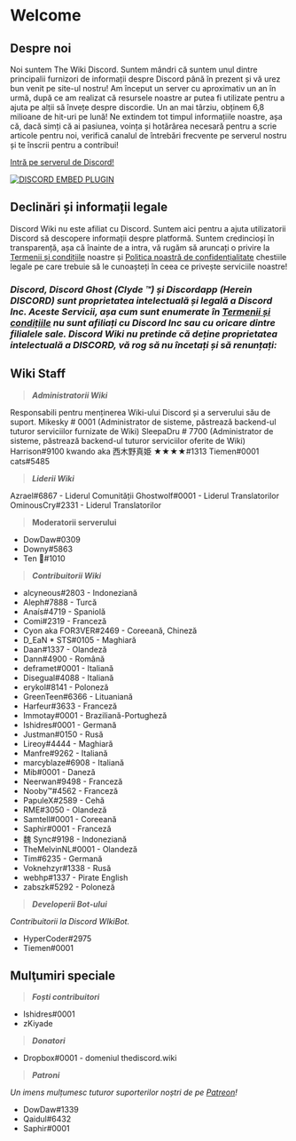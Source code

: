 <!-- TITLE: Romanian - Acasă -->
<!-- SUBTITLE: Bine ați venit pe Wiki Discord! -->

# Welcome
## Despre noi

Noi suntem The Wiki Discord. Suntem mândri că suntem unul dintre principalii furnizori de informații despre Discord până în prezent și vă urez bun venit pe site-ul nostru! Am început un server cu aproximativ un an în urmă, după ce am realizat că resursele noastre ar putea fi utilizate pentru a ajuta pe alții să învețe despre discordie. Un an mai târziu, obținem 6,8 milioane de hit-uri pe lună! Ne extindem tot timpul informațiile noastre, așa că, dacă simți că ai pasiunea, voința și hotărârea necesară pentru a scrie articole pentru noi, verifică canalul de întrebări frecvente pe serverul nostru și te înscrii pentru a contribui!

[Intră pe serverul de Discord!](https://discord.gg/ZRJ9Ghh)

<a href="https://discord.gg/ZRJ9Ghh">![DISCORD EMBED PLUGIN](https://discordapp.com/api/guilds/367460196148183040/widget.png?style=banner2)</a>

## Declinări și informații legale
Discord Wiki nu este afiliat cu Discord. Suntem aici pentru a ajuta utilizatorii Discord să descopere informații despre platformă. Suntem credincioși în transparență, așa că înainte de a intra, vă rugăm să aruncați o privire la [Termenii și condițiile](/meta/terms) noastre și [Politica noastră de confidențialitate](/meta/privacy) chestiile legale pe care trebuie să le cunoașteți în ceea ce privește serviciile noastre!

### ***Discord, Discord Ghost (Clyde ™) și Discordapp (Herein DISCORD) sunt proprietatea intelectuală și legală a Discord Inc. Aceste Servicii, așa cum sunt enumerate în [Termenii și condițiile](/meta/terms) nu sunt afiliați cu Discord Inc sau cu oricare dintre filialele sale. Discord Wiki nu pretinde că deține proprietatea intelectuală a DISCORD, vă rog să nu încetați și să renunțați:***


## Wiki Staff

> ***Administratorii Wiki***

Responsabili pentru menținerea Wiki-ului Discord și a serverului său de suport.
Mikesky # 0001 (Administrator de sisteme, păstrează backend-ul tuturor serviciilor furnizate de Wiki)
SleepaDru # 7700 (Administrator de sisteme, păstrează backend-ul tuturor serviciilor oferite de Wiki)
Harrison#9100
kwando aka 西木野真姫 ★★★★#1313
Tiemen#0001
cats#5485

> ***Liderii Wiki***

Azrael#6867 - Liderul Comunității
Ghostwolf#0001 - Liderul Translatorilor
OminousCry#2331 - Liderul Translatorilor

 > **Moderatorii serverului**
 
 *  DowDaw#0309
 *  Downy#5863
 *  Ten 🌈#1010

> ***Contribuitorii Wiki***

* alcyneous#2803 - Indoneziană
* Aleph#7888 - Turcă
* Anaís#4719 - Spaniolă
* Comi#2319 - Franceză
* Cyon aka FOR3VER#2469 - Coreeană, Chineză
* D_EaN * STS#0105 - Maghiară
* Daan#1337 - Olandeză
* Dann#4900 - Română
* deframet#0001 - Italiană
* Disegual#4088 - Italiană
* erykol#8141 - Poloneză
* GreenTeen#6366 - Lituaniană
* Harfeur#3633 - Franceză
* Immotay#0001 - Braziliană-Portugheză
* Ishidres#0001 - Germană
* Justman#0150 - Rusă
* Lireoy#4444 - Maghiară
* Manfre#9262 - Italiană
* marcyblaze#6908 - Italiană
* Mib#0001 - Daneză
* Neerwan#9498 - Franceză
* Nooby™#4562 - Franceză
* PapuleX#2589 - Cehă
* RME#3050 - Olandeză
* Samtell#0001 - Coreeană
* Saphir#0001 - Franceză
*  魏 Sync#9198 - Indoneziană
*  TheMelvinNL#0001 - Olandeză
*  Tim#6235 - Germană
*  Voknehzyr#1338 - Rusă
*  webhp#1337 - Pirate English 
*   zabszk#5292 - Poloneză

> ***Developerii Bot-ului***

*Contribuitorii la Discord WIkiBot.*
* HyperCoder#2975
* Tiemen#0001

## Mulţumiri speciale

> ***Foști contribuitori***

* Ishidres#0001
* zKiyade

 > ***Donatori***

* Dropbox#0001 - domeniul thediscord.wiki

> ***Patroni***

*Un imens mulțumesc tuturor suporterilor noștri de pe [Patreon](https://www.patreon.com/TheDiscordWiki)!*

* DowDaw#1339
* Qaidul#6432
* Saphir#0001
